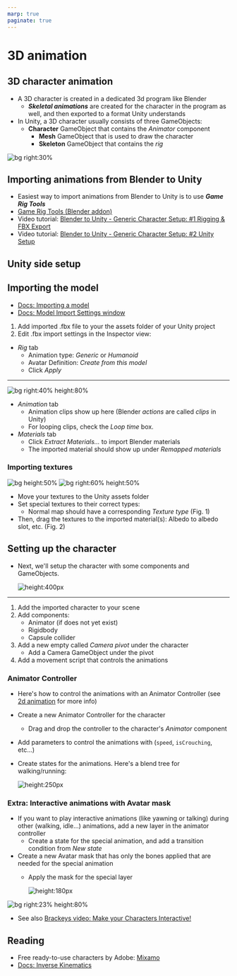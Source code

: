 ```yaml
---
marp: true
paginate: true
---
```

<!-- headingDivider: 3 -->
<!-- class: invert -->

# 3D animation

## 3D character animation

* A 3D character is created in a dedicated 3d program like Blender
  * ***Skeletal animations*** are created for the character in the program as well, and then exported to a format Unity understands
* In Unity, a 3D character usually consists of three GameObjects:
  * **Character** GameObject that contains the *Animator* component
    * **Mesh** GameObject that is used to draw the character
    * **Skeleton** GameObject that contains the *rig*

![bg right:30%](imgs/3dimport-skeleton.png)

## Importing animations from Blender to Unity

* Easiest way to import animations from Blender to Unity is to use ***Game Rig Tools***
* [Game Rig Tools (Blender addon)](https://toshicg.gumroad.com/l/game_rig_tools)
* Video tutorial: [Blender to Unity - Generic Character Setup: #1 Rigging & FBX Export](https://www.youtube.com/watch?v=z3cdbYTl3Ms)
* Video tutorial: [Blender to Unity - Generic Character Setup: #2 Unity Setup](https://www.youtube.com/watch?v=c84j-A7bZ8s)


## Unity side setup

## Importing the model

* [Docs: Importing a model](https://docs.unity3d.com/Manual/ImportingModelFiles.html)
* [Docs: Model Import Settings window](https://docs.unity3d.com/Manual/class-FBXImporter.html)
1) Add imported .fbx file to your the assets folder of your Unity project
2) Edit .fbx import settings in the Inspector view:
* *Rig* tab
  - Animation type: *Generic* or *Humanoid*
  - Avatar Definition: *Create from this model*
  - Click *Apply*

---

![bg right:40% height:80%](imgs/3dimport-animationtab.png)

 * *Animation* tab
   * Animation clips show up here (Blender *actions* are called *clips* in Unity)
   * For looping clips, check the *Loop time* box.
 * *Materials* tab
   * Click *Extract Materials...* to import Blender materials
   * The imported material should show up under *Remapped materials*


### Importing textures

![bg height:50%](imgs/3dimport-normalmap.png)
![bg right:60% height:50%](imgs/3dimport-materialtexture.png)
* Move your textures to the Unity assets folder
* Set special textures to their correct types:
  * Normal map should have a corresponding *Texture type* (Fig. 1)
* Then, drag the textures to the imported material(s): Albedo to albedo slot, etc. (Fig. 2)
<!-- Avatar is a representation of bones that can be used for another asset in Unity. -->

## Setting up the character

* Next, we'll setup the character with some components and GameObjects.

	![height:400px](imgs/3dimport-characterscheme.png)

---

1) Add the imported character to your scene
2) Add components:
   * Animator (if does not yet exist)
   * Rigidbody
   * Capsule collider
3) Add a new empty called *Camera pivot* under the character
   * Add a Camera GameObject under the pivot
4) Add a movement script that controls the animations

### Animator Controller

* Here's how to control the animations with an Animator Controller (see [2d animation](2d-animation#animator-controller) for more info)
* Create a new Animator Controller for the character
  * Drag and drop the controller to the character's *Animator* component
* Add parameters to control the animations with (`speed`, `isCrouching`, etc...)
* Create states for the animations. Here's a blend tree for walking/running: 

	![height:250px](imgs/3dimport-animator.png)

### Extra: Interactive animations with Avatar mask
<!-- _backgroundColor: #5d275d -->

* If you want to play interactive animations (like yawning or talking) during other (walking, idle...) animations, add a new layer in the animator controller
  * Create a state for the special animation, and add a transition condition from *New state*  
* Create a new Avatar mask that has only the bones applied that are needed for the special animation
  * Apply the mask for the special layer 

	![height:180px](imgs/3dimport-avatarmask-animator.png)

![bg right:23% height:80%](imgs/3dimport-avatarmask.png)
* See also [Brackeys video: Make your Characters Interactive!](https://www.youtube.com/watch?v=Htl7ysv10Qs)

## Reading

* Free ready-to-use characters by Adobe: [Mixamo](https://www.mixamo.com/)
* [Docs: Inverse Kinematics](https://docs.unity3d.com/Manual/InverseKinematics.html)